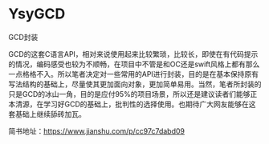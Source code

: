 # YsyGCD
GCD封装

GCD的这套C语言API，相对来说使用起来比较繁琐，比较长，即使在有代码提示的情况，编码感受也较为不顺畅，在项目中不管是和OC还是swift风格上都有那么一点格格不入。所以笔者决定对一些常用的API进行封装，目的是在基本保持原有写法结构的基础上，尽量使其更加面向对象，更加简单易用。当然，笔者所封装的只是GCD的冰山一角，目的是应付95%的项目场景，所以还是建议读者们能够正本清源，在学习好GCD的基础上，批判性的选择使用。也期待广大网友能够在这套基础上继续舔砖加瓦。

简书地址：https://www.jianshu.com/p/cc97c7dabd09
